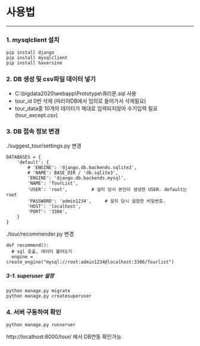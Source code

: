 # 사용법
---
### 1. mysqlclient 설치
```console
pip install django
pip install mysqlclient
pip install haversine
```

### 2. DB 생성 및 csv파일 데이터 넣기
- C:\bigdata2020\webapp\Prototype\쿼리문.sql 사용
- tour_id 0번 삭제 (마리아DB에서 임의로 들어가서 삭제필요)
- tour_data중 10개의 데이터가 제대로 입력되지않아 수기입력 필요 (tour_except.csv)

### 3. DB 접속 정보 변경
./suggest_tour/settings.py 변경
```console
DATABASES = {
    'default': {
        # 'ENGINE': 'django.db.backends.sqlite3',
        # 'NAME': BASE_DIR / 'db.sqlite3',
        'ENGINE': 'django.db.backends.mysql',
        'NAME': 'TourList',
        'USER': 'root',         # 설치 당시 본인이 생성한 USER. default는 root
        'PASSWORD': 'admin1234',     # 설치 당시 설정한 비밀번호.
        'HOST': 'localhost',
        'PORT': '3306',
    }
}
```

./tour/recommender.py 변경
```console
def recommend():
  # sql 호출, 데이터 불러오기
  engine = create_engine("mysql://root:admin1234@localhost:3306/Tourlist")
```

##### 3-1. superuser 설정
```console
python manage.py migrate
python manage.py createsuperuser
```  

### 4. 서버 구동하여 확인 
```console
python manage.py runserver
```
http://localhost:8000/tour/  에서 DB연동 확인가능 
